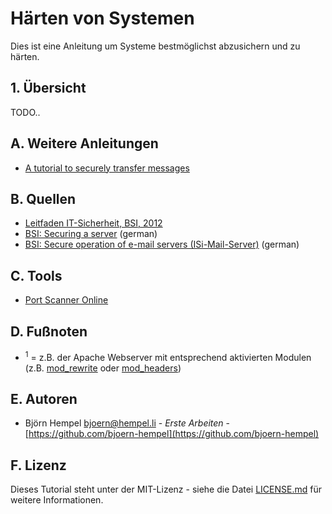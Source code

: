 # Härten von Systemen

Dies ist eine Anleitung um Systeme bestmöglichst abzusichern und zu härten.

## 1. Übersicht

TODO..

## A. Weitere Anleitungen

* [A tutorial to securely transfer messages](https://github.com/friends-of-tutorials/securely-transfer-messages)

## B. Quellen

* [Leitfaden IT-Sicherheit, BSI, 2012](https://www.bsi.bund.de/SharedDocs/Downloads/DE/BSI/Grundschutz/Leitfaden/GS-Leitfaden_pdf.pdf?__blob=publicationFile)
* [BSI: Securing a server](https://www.bsi.bund.de/DE/Themen/StandardsKriterien/ISi-Reihe/ISi-Server/server_node.html) (german)
* [BSI: Secure operation of e-mail servers (ISi-Mail-Server)](https://www.bsi.bund.de/DE/Themen/StandardsKriterien/ISi-Reihe/ISi-Mail-Server/mail_server_node.html;jsessionid=C775445C3C19BC3FF7B8BE2F49813BB8.1_cid360) (german)

## C. Tools

* [Port Scanner Online](https://pentest-tools.com/network-vulnerability-scanning/tcp-port-scanner-online-nmap#)

## D. Fußnoten

* <sup>1</sup> = z.B. der Apache Webserver mit entsprechend aktivierten Modulen (z.B. [mod_rewrite](https://httpd.apache.org/docs/current/mod/mod_rewrite.html) oder [mod_headers](http://httpd.apache.org/docs/current/mod/mod_headers.html))

## E. Autoren

* Björn Hempel <bjoern@hempel.li> - _Erste Arbeiten_ - [https://github.com/bjoern-hempel](https://github.com/bjoern-hempel)

## F. Lizenz

Dieses Tutorial steht unter der MIT-Lizenz - siehe die Datei [LICENSE.md](/LICENSE.md) für weitere Informationen.
